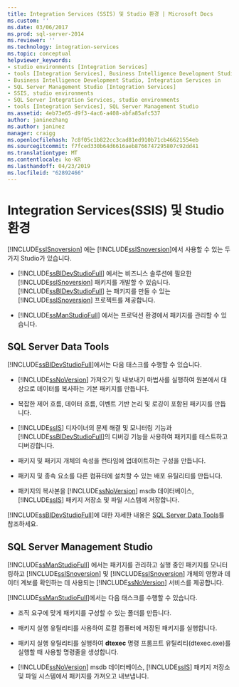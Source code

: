 ```yaml
---
title: Integration Services (SSIS) 및 Studio 환경 | Microsoft Docs
ms.custom: ''
ms.date: 03/06/2017
ms.prod: sql-server-2014
ms.reviewer: ''
ms.technology: integration-services
ms.topic: conceptual
helpviewer_keywords:
- studio environments [Integration Services]
- tools [Integration Services], Business Intelligence Development Studio
- Business Intelligence Development Studio, Integration Services in
- SQL Server Management Studio [Integration Services]
- SSIS, studio environments
- SQL Server Integration Services, studio environments
- tools [Integration Services], SQL Server Management Studio
ms.assetid: 4eb73e65-d9f3-4ac6-a408-abfa85afc537
author: janinezhang
ms.author: janinez
manager: craigg
ms.openlocfilehash: 7c8f05c1b822cc3cad81ed910b71cb46621554eb
ms.sourcegitcommit: f7fced330b64d6616aeb8766747295807c92dd41
ms.translationtype: MT
ms.contentlocale: ko-KR
ms.lasthandoff: 04/23/2019
ms.locfileid: "62892466"
---
```

# <a name="integration-services-ssis-and-studio-environments"></a>Integration Services(SSIS) 및 Studio 환경
  [!INCLUDE[ssISnoversion](../includes/ssisnoversion-md.md)] 에는 [!INCLUDE[ssISnoversion](../includes/ssisnoversion-md.md)]에서 사용할 수 있는 두 가지 Studio가 있습니다.  
  
-   [!INCLUDE[ssBIDevStudioFull](../includes/ssbidevstudiofull-md.md)] 에서는 비즈니스 솔루션에 필요한 [!INCLUDE[ssISnoversion](../includes/ssisnoversion-md.md)] 패키지를 개발할 수 있습니다. [!INCLUDE[ssBIDevStudioFull](../includes/ssbidevstudiofull-md.md)] 는 패키지를 만들 수 있는 [!INCLUDE[ssISnoversion](../includes/ssisnoversion-md.md)] 프로젝트를 제공합니다.  
  
-   [!INCLUDE[ssManStudioFull](../includes/ssmanstudiofull-md.md)] 에서는 프로덕션 환경에서 패키지를 관리할 수 있습니다.  
  
## <a name="sql-server-data-tools"></a>SQL Server Data Tools  
 [!INCLUDE[ssBIDevStudioFull](../includes/ssbidevstudiofull-md.md)]에서는 다음 태스크를 수행할 수 있습니다.  
  
-   [!INCLUDE[ssNoVersion](../includes/ssnoversion-md.md)] 가져오기 및 내보내기 마법사를 실행하여 원본에서 대상으로 데이터를 복사하는 기본 패키지를 만듭니다.  
  
-   복잡한 제어 흐름, 데이터 흐름, 이벤트 기반 논리 및 로깅이 포함된 패키지를 만듭니다.  
  
-   [!INCLUDE[ssIS](../includes/ssis-md.md)] 디자이너의 문제 해결 및 모니터링 기능과 [!INCLUDE[ssBIDevStudioFull](../includes/ssbidevstudiofull-md.md)]의 디버깅 기능을 사용하여 패키지를 테스트하고 디버깅합니다.  
  
-   패키지 및 패키지 개체의 속성을 런타임에 업데이트하는 구성을 만듭니다.  
  
-   패키지 및 종속 요소를 다른 컴퓨터에 설치할 수 있는 배포 유틸리티를 만듭니다.  
  
-   패키지의 복사본을 [!INCLUDE[ssNoVersion](../includes/ssnoversion-md.md)] msdb 데이터베이스, [!INCLUDE[ssIS](../includes/ssis-md.md)] 패키지 저장소 및 파일 시스템에 저장합니다.  
  
 [!INCLUDE[ssBIDevStudioFull](../includes/ssbidevstudiofull-md.md)]에 대한 자세한 내용은 [SQL Server Data Tools](https://msdn.microsoft.com/library/hh272686.aspx)를 참조하세요.  
  
## <a name="sql-server-management-studio"></a>SQL Server Management Studio  
 [!INCLUDE[ssManStudioFull](../includes/ssmanstudiofull-md.md)] 에서는 패키지를 관리하고 실행 중인 패키지를 모니터링하고 [!INCLUDE[ssISnoversion](../includes/ssisnoversion-md.md)] 및 [!INCLUDE[ssISnoversion](../includes/ssisnoversion-md.md)] 개체의 영향과 데이터 계보를 확인하는 데 사용되는 [!INCLUDE[ssNoVersion](../includes/ssnoversion-md.md)] 서비스를 제공합니다.  
  
 [!INCLUDE[ssManStudioFull](../includes/ssmanstudiofull-md.md)]에서는 다음 태스크를 수행할 수 있습니다.  
  
-   조직 요구에 맞게 패키지를 구성할 수 있는 폴더를 만듭니다.  
  
-   패키지 실행 유틸리티를 사용하여 로컬 컴퓨터에 저장된 패키지를 실행합니다.  
  
-   패키지 실행 유틸리티를 실행하여 **dtexec** 명령 프롬프트 유틸리티(dtexec.exe)를 실행할 때 사용할 명령줄을 생성합니다.  
  
-   [!INCLUDE[ssNoVersion](../includes/ssnoversion-md.md)] msdb 데이터베이스, [!INCLUDE[ssIS](../includes/ssis-md.md)] 패키지 저장소 및 파일 시스템에서 패키지를 가져오고 내보냅니다.  
  
